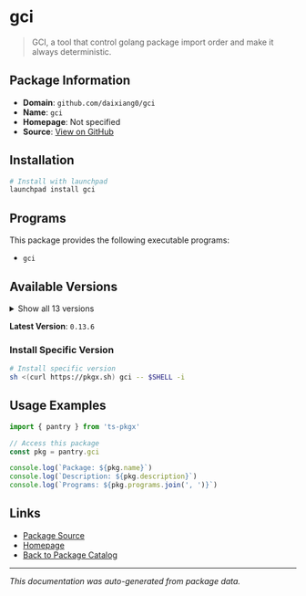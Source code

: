 # gci

> GCI, a tool that control golang package import order and make it always deterministic.

## Package Information

- **Domain**: `github.com/daixiang0/gci`
- **Name**: `gci`
- **Homepage**: Not specified
- **Source**: [View on GitHub](https://github.com/pkgxdev/pantry/tree/main/projects/github.com/daixiang0/gci/package.yml)

## Installation

```bash
# Install with launchpad
launchpad install gci
```

## Programs

This package provides the following executable programs:

- `gci`

## Available Versions

<details>
<summary>Show all 13 versions</summary>

- `0.13.6`, `0.13.5`, `0.13.4`, `0.13.3`, `0.13.2`
- `0.13.1`, `0.13.0`, `0.12.3`, `0.12.2`, `0.12.1`
- `0.12.0`, `0.11.2`, `0.11.1`

</details>

**Latest Version**: `0.13.6`

### Install Specific Version

```bash
# Install specific version
sh <(curl https://pkgx.sh) gci -- $SHELL -i
```

## Usage Examples

```typescript
import { pantry } from 'ts-pkgx'

// Access this package
const pkg = pantry.gci

console.log(`Package: ${pkg.name}`)
console.log(`Description: ${pkg.description}`)
console.log(`Programs: ${pkg.programs.join(', ')}`)
```

## Links

- [Package Source](https://github.com/pkgxdev/pantry/tree/main/projects/github.com/daixiang0/gci/package.yml)
- [Homepage](#)
- [Back to Package Catalog](../../../package-catalog.md)

---

*This documentation was auto-generated from package data.*
